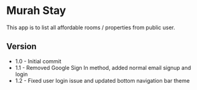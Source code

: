 # Murah Stay 

This app is to list all affordable rooms / properties from public user. 

## Version 
- 1.0 - Initial commit
- 1.1 - Removed Google Sign In method, added normal email signup and login
- 1.2 - Fixed user login issue and updated bottom navigation bar theme

